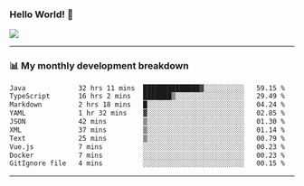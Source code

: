 ### Hello World! 👋

<a>
  <img align="center" src="https://github-readme-stats.vercel.app/api?username=megatunger&count_private=true&include_all_commits=true&bg_color=30,56CCF2,2F80ED&title_color=fff&text_color=fff" />
</a>

------
### 📊 My monthly development breakdown

<!--START_SECTION:waka-->

```txt
Java             32 hrs 11 mins  ██████████████▓░░░░░░░░░░   59.15 %
TypeScript       16 hrs 2 mins   ███████▒░░░░░░░░░░░░░░░░░   29.49 %
Markdown         2 hrs 18 mins   █░░░░░░░░░░░░░░░░░░░░░░░░   04.24 %
YAML             1 hr 32 mins    ▓░░░░░░░░░░░░░░░░░░░░░░░░   02.85 %
JSON             42 mins         ▒░░░░░░░░░░░░░░░░░░░░░░░░   01.30 %
XML              37 mins         ▒░░░░░░░░░░░░░░░░░░░░░░░░   01.14 %
Text             25 mins         ▒░░░░░░░░░░░░░░░░░░░░░░░░   00.79 %
Vue.js           7 mins          ░░░░░░░░░░░░░░░░░░░░░░░░░   00.23 %
Docker           7 mins          ░░░░░░░░░░░░░░░░░░░░░░░░░   00.23 %
GitIgnore file   4 mins          ░░░░░░░░░░░░░░░░░░░░░░░░░   00.15 %
```

<!--END_SECTION:waka-->

------
